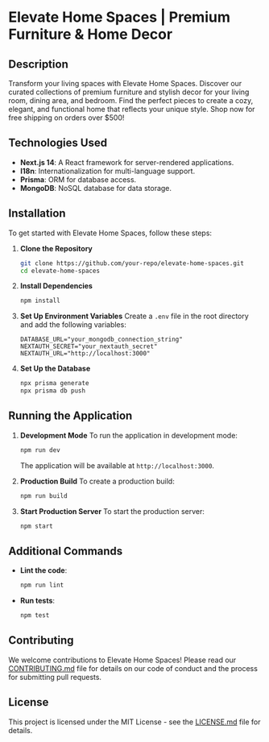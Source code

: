 # Elevate Home Spaces | Premium Furniture & Home Decor

## Description

Transform your living spaces with Elevate Home Spaces. Discover our curated collections of premium furniture and stylish decor for your living room, dining area, and bedroom. Find the perfect pieces to create a cozy, elegant, and functional home that reflects your unique style. Shop now for free shipping on orders over $500!

## Technologies Used

- **Next.js 14**: A React framework for server-rendered applications.
- **I18n**: Internationalization for multi-language support.
- **Prisma**: ORM for database access.
- **MongoDB**: NoSQL database for data storage.

## Installation

To get started with Elevate Home Spaces, follow these steps:

1. **Clone the Repository**

   ```bash
   git clone https://github.com/your-repo/elevate-home-spaces.git
   cd elevate-home-spaces
   ```

2. **Install Dependencies**

   ```bash
   npm install
   ```

3. **Set Up Environment Variables**
   Create a `.env` file in the root directory and add the following variables:

   ```
   DATABASE_URL="your_mongodb_connection_string"
   NEXTAUTH_SECRET="your_nextauth_secret"
   NEXTAUTH_URL="http://localhost:3000"
   ```

4. **Set Up the Database**
   ```bash
   npx prisma generate
   npx prisma db push
   ```

## Running the Application

1. **Development Mode**
   To run the application in development mode:

   ```bash
   npm run dev
   ```

   The application will be available at `http://localhost:3000`.

2. **Production Build**
   To create a production build:

   ```bash
   npm run build
   ```

3. **Start Production Server**
   To start the production server:
   ```bash
   npm start
   ```

## Additional Commands

- **Lint the code**:

  ```bash
  npm run lint
  ```

- **Run tests**:
  ```bash
  npm test
  ```

## Contributing

We welcome contributions to Elevate Home Spaces! Please read our [CONTRIBUTING.md](CONTRIBUTING.md) file for details on our code of conduct and the process for submitting pull requests.

## License

This project is licensed under the MIT License - see the [LICENSE.md](LICENSE.md) file for details.
